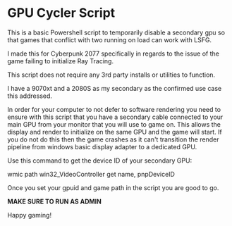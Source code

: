 # GPU Cycler Script
 This is a basic Powershell script to temporarily disable a secondary gpu so that games that conflict with two running on load can work with LSFG.



I made this for Cyberpunk 2077 specifically in regards to the issue of the game failing to initialize Ray Tracing.

This script does not require any 3rd party installs or utilities to function.

I have a 9070xt and a 2080S as my secondary as the confirmed use case this addressed.

In order for your computer to not defer to software rendering you need to ensure with this script that you have a secondary cable connected to your main GPU from your monitor that you will use to game on. This allows the display and render to initialize on the same GPU and the game will start. If you do not do this then the game crashes as it can't transition the render pipeline from windows basic display adapter to a dedicated GPU.

Use this command to get the device ID of your secondary GPU:

wmic path win32_VideoController get name, pnpDeviceID

Once you set your gpuid and game path in the script you are good to go.

**MAKE SURE TO RUN AS ADMIN**

Happy gaming!
